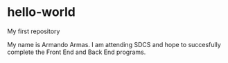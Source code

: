 # hello-world
My first repository

My name is Armando Armas. I am attending SDCS and hope to succesfully complete the Front End and Back End programs. 
